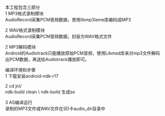 本工程包含三部分 \
1 MP3格式录制模块 \
   AudioRecord采集PCM音频数据，使用libmp3lame库编码成MP3

2 WAV格式录制模块 \
   AudioRecord采集PCM音频数据，封装为WAV格式文件

2 MP3解码模块 \
  Android的Audiotrack只能播放原始PCM音频，使用Libmad库来对mp3文件解码出PCM数据，再送给Audiotrack播放即可。

 
编译环境和步骤 \
1 下载安装android-ndk-r17

2 cd jni/ \
  ndk-build clean \ 
  ndk-build 生成so

3 AS编译运行 \
   录制的MP3文件或WAV文件在SD卡audio_dir目录中




